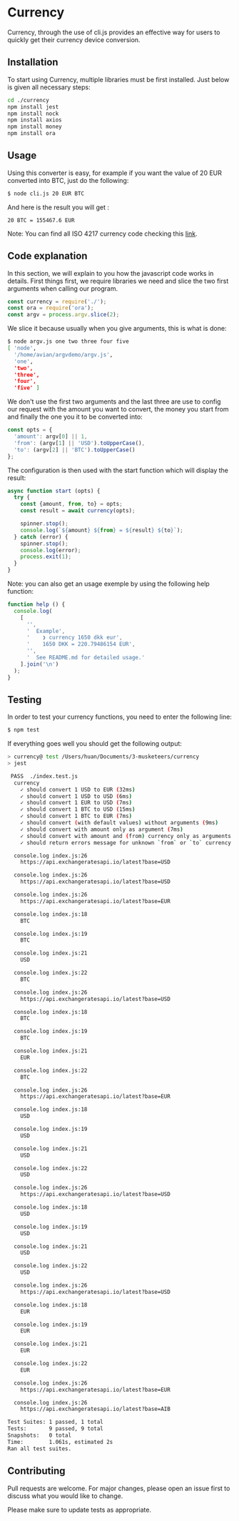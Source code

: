 # Currency 

Currency, through the use of cli.js provides an effective way for users to quickly get their currency device conversion.

## Installation

To start using Currency, multiple libraries must be first installed. Just below is given all necessary steps:

```bash
cd ./currency
npm install jest
npm install nock
npm install axios
npm install money
npm install ora
```

## Usage
Using this converter is easy, for example if you want the value of 20 EUR converted into BTC, just do the following:

```bash
$ node cli.js 20 EUR BTC
```
And here is the result you will get :

```console
20 BTC = 155467.6 EUR
```

Note: You can find all ISO 4217 currency code checking this [link](https://en.wikipedia.org/wiki/ISO_4217).

## Code explanation
In this section, we will explain to you how the javascript code works in details.
First things first, we require libraries we need and slice the two first arguments when calling our program.
```javascript
const currency = require('./');
const ora = require('ora');
const argv = process.argv.slice(2);
```
We slice it because usually when you give arguments, this is what is done:
```bash
$ node argv.js one two three four five
[ 'node',
  '/home/avian/argvdemo/argv.js',
  'one',
  'two',
  'three',
  'four',
  'five' ]
```
We don't use the first two arguments and the last three are use to config our request with the amount you want to convert, the money you start from and finally the one you it to be converted into:
```javascript
const opts = {
  'amount': argv[0] || 1,
  'from': (argv[1] || 'USD').toUpperCase(),
  'to': (argv[2] || 'BTC').toUpperCase()
};
```
The configuration is then used with the start function which will display the result:
```javascript
async function start (opts) {
  try {
    const {amount, from, to} = opts;
    const result = await currency(opts);

    spinner.stop();
    console.log(`${amount} ${from} = ${result} ${to}`);
  } catch (error) {
    spinner.stop();
    console.log(error);
    process.exit(1);
  }
}
```

Note: you can also get an usage exemple by using the following help function:
```javascript
function help () {
  console.log(
    [
      '',
      '  Example',
      '    ❯ currency 1650 dkk eur',
      '    1650 DKK = 220.79486154 EUR',
      '',
      '  See README.md for detailed usage.'
    ].join('\n')
  );
}
```

## Testing
In order to test your currency functions, you need to enter the following line:
```bash
$ npm test
```

If everything goes well you should get the following output:
```bash
> currency@ test /Users/huan/Documents/3-musketeers/currency
> jest

 PASS  ./index.test.js
  currency
    ✓ should convert 1 USD to EUR (32ms)
    ✓ should convert 1 USD to USD (6ms)
    ✓ should convert 1 EUR to USD (7ms)
    ✓ should convert 1 BTC to USD (15ms)
    ✓ should convert 1 BTC to EUR (7ms)
    ✓ should convert (with default values) without arguments (9ms)
    ✓ should convert with amount only as argument (7ms)
    ✓ should convert with amount and (from) currency only as arguments (7ms)
    ✓ should return errors message for unknown `from` or `to` currency value (4ms)

  console.log index.js:26
    https://api.exchangeratesapi.io/latest?base=USD

  console.log index.js:26
    https://api.exchangeratesapi.io/latest?base=USD

  console.log index.js:26
    https://api.exchangeratesapi.io/latest?base=EUR

  console.log index.js:18
    BTC

  console.log index.js:19
    BTC

  console.log index.js:21
    USD

  console.log index.js:22
    BTC

  console.log index.js:26
    https://api.exchangeratesapi.io/latest?base=USD

  console.log index.js:18
    BTC

  console.log index.js:19
    BTC

  console.log index.js:21
    EUR

  console.log index.js:22
    BTC

  console.log index.js:26
    https://api.exchangeratesapi.io/latest?base=EUR

  console.log index.js:18
    USD

  console.log index.js:19
    USD

  console.log index.js:21
    USD

  console.log index.js:22
    USD

  console.log index.js:26
    https://api.exchangeratesapi.io/latest?base=USD

  console.log index.js:18
    USD

  console.log index.js:19
    USD

  console.log index.js:21
    USD

  console.log index.js:22
    USD

  console.log index.js:26
    https://api.exchangeratesapi.io/latest?base=USD

  console.log index.js:18
    EUR

  console.log index.js:19
    EUR

  console.log index.js:21
    EUR

  console.log index.js:22
    EUR

  console.log index.js:26
    https://api.exchangeratesapi.io/latest?base=EUR

  console.log index.js:26
    https://api.exchangeratesapi.io/latest?base=AIB

Test Suites: 1 passed, 1 total
Tests:       9 passed, 9 total
Snapshots:   0 total
Time:        1.061s, estimated 2s
Ran all test suites.
```

## Contributing
Pull requests are welcome. For major changes, please open an issue first to discuss what you would like to change.

Please make sure to update tests as appropriate.

